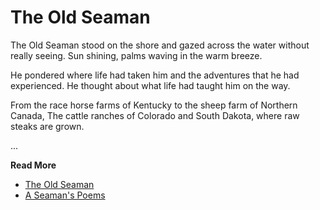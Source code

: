 # The Old Seaman

The Old Seaman stood on the shore and gazed across the water without really seeing.
Sun shining, palms waving in the warm breeze.

He pondered where life had taken him and the adventures that he had experienced.
He thought about what life had taught him on the way.

From the race horse farms of Kentucky to the sheep farm of Northern Canada,
The cattle ranches of Colorado and South Dakota, where raw steaks are grown.

...

**Read More**

* [The Old Seaman](https://seamansguide.com/book/poem/OldSeaman.md)
* [A Seaman's Poems](https://seamansguide.com/book/poem)

